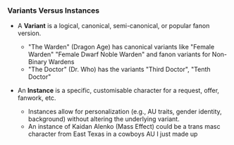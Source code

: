 ### Variants Versus Instances
* A **Variant** is a logical, canonical, semi-canonical, or popular fanon version.
  * "The Warden" (Dragon Age) has canonical variants like "Female Warden" "Female Dwarf Noble Warden" and fanon variants for Non-Binary Wardens
  * "The Doctor" (Dr. Who) has the variants "Third Doctor", "Tenth Doctor"

* An **Instance** is a specific, customisable character for a request, offer, fanwork, etc.
  * Instances allow for personalization (e.g., AU traits, gender identity, background) without altering the underlying variant.
  * An instance of Kaidan Alenko (Mass Effect) could be a trans masc character from East Texas in a cowboys AU I just made up
   
